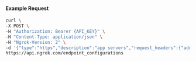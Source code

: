 <!-- Code generated for API Clients. DO NOT EDIT. -->
#### Example Request
```bash
curl \
-X POST \
-H "Authorization: Bearer {API_KEY}" \
-H "Content-Type: application/json" \
-H "Ngrok-Version: 2" \
-d '{"type":"https","description":"app servers","request_headers":{"add":{"x-frontend":"ngrok"},"remove":["cache-control"]}}' \
https://api.ngrok.com/endpoint_configurations
